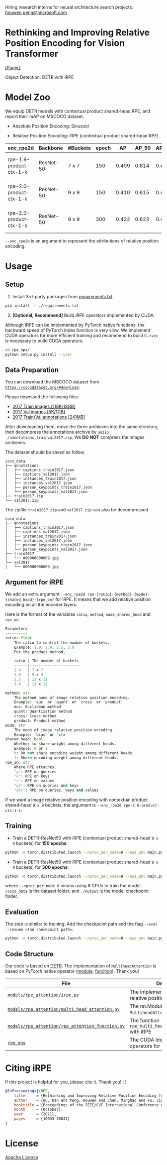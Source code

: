 Hiring research interns for neural architecture search projects: houwen.peng@microsoft.com

# Rethinking and Improving Relative Position Encoding for Vision Transformer

[[Paper]](https://openaccess.thecvf.com/content/ICCV2021/html/Wu_Rethinking_and_Improving_Relative_Position_Encoding_for_Vision_Transformer_ICCV_2021_paper.html)

Object Detection: DETR with iRPE

# Model Zoo

We equip DETR models with contextual product shared-head RPE, and report their mAP on MSCOCO dataset.

- Absolute Position Encoding: Sinusoid

- Relative Position Encoding: iRPE (contextual product shared-head RPE)

enc\_rpe2d              | Backbone  | #Buckets | epoch | AP    | AP\_50 | AP\_75 | AP\_S | AP\_M | AP\_L | Link | Log
----------------------- | --------- | -------- | ----- | ----- | ------ | ------ | ----- | ----- | ----- | ---- | ---
rpe-1.9-product-ctx-1-k | ResNet-50 |  7 x 7   | 150   | 0.409 | 0.614  | 0.429  | 0.195 | 0.443 | 0.605 | [link](https://github.com/wkcn/iRPE-model-zoo/releases/download/1.0/rpe-1.9-product-ctx-1-k.pth)| [log](https://github.com/wkcn/iRPE-model-zoo/releases/download/1.0/log_rpe-1.9-product-ctx-1-k.txt), [detail (188 MB)](https://github.com/wkcn/iRPE-model-zoo/releases/download/1.0/detail_rpe-1.9-product-ctx-1-k.log)
rpe-2.0-product-ctx-1-k | ResNet-50 |  9 x 9   | 150   | 0.410 | 0.615  | 0.434  | 0.192 | 0.445 | 0.608 | [link](https://github.com/wkcn/iRPE-model-zoo/releases/download/1.0/rpe-2.0-product-ctx-1-k.pth)| [log](https://github.com/wkcn/iRPE-model-zoo/releases/download/1.0/log_rpe-2.0-product-ctx-1-k.txt), [detail (188 MB)](https://github.com/wkcn/iRPE-model-zoo/releases/download/1.0/detail_rpe-2.0-product-ctx-1-k.log)
rpe-2.0-product-ctx-1-k | ResNet-50 |  9 x 9   | 300   | 0.422 | 0.623  | 0.446  | 0.205 | 0.457 | 0.613 | [link](https://github.com/wkcn/iRPE-model-zoo/releases/download/1.0/rpe-2.0-product-ctx-1-k_300epochs.pth)| [log](https://github.com/wkcn/iRPE-model-zoo/releases/download/1.0/log_rpe-2.0-product-ctx-1-k_300epochs.txt), [detail (375 MB)](https://github.com/wkcn/iRPE-model-zoo/releases/download/1.0/detail_rpe-2.0-product-ctx-1-k_300epochs.log)

`--enc_rpe2d` is an argument to represent the attributions of relative position encoding.


# Usage

## Setup
1. Install 3rd-party packages from [requirements.txt](./requirements.txt).

```bash
pip install -r ./requirements.txt
```

2. **[Optional, Recommend]** Build iRPE operators implemented by CUDA.

Although iRPE can be implemented by PyTorch native functions, the backward speed of PyTorch index function is very slow. We implement CUDA operators for more efficient training and recommend to build it.
`nvcc` is necessary to build CUDA operators.
```bash
cd rpe_ops/
python setup.py install --user
```

## Data Preparation

You can download the MSCOCO dataset from [`https://cocodataset.org/#download`](https://cocodataset.org/#download).

Please downlaod the following files:
- [2017 Train images [118K/18GB]](http://images.cocodataset.org/zips/train2017.zip)
- [2017 Val images [5K/1GB]](http://images.cocodataset.org/zips/val2017.zip)
- [2017 Train/Val annotations [241MB]](http://images.cocodataset.org/annotations/annotations_trainval2017.zip)

After downloading them, move the three archieves into the same directory, then decompress the annotations archive by `unzip ./annotations_trainval2017.zip`. We **DO NOT** compress the images archieves.

The dataset should be saved as follow,
```
coco_data
├── annotations
│   ├── captions_train2017.json
│   ├── captions_val2017.json
│   ├── instances_train2017.json
│   ├── instances_val2017.json
│   ├── person_keypoints_train2017.json
│   └── person_keypoints_val2017.json
├── train2017.zip
└── val2017.zip
```

The zipfile `train2017.zip` and `val2017.zip` can also be decompressed.

```
coco_data
├── annotations
│   ├── captions_train2017.json
│   ├── captions_val2017.json
│   ├── instances_train2017.json
│   ├── instances_val2017.json
│   ├── person_keypoints_train2017.json
│   └── person_keypoints_val2017.json
├── train2017
│   └── 000000000009.jpg
└── val2017
│   └── 000000000009.jpg
```

## Argument for iRPE
We add an extra argument `--enc_rpe2d rpe-{ratio}-{method}-{mode}-{shared_head}-{rpe_on}` for iRPE. It means that we add relative position encoding on all the encoder layers.

Here is the format of the variables `ratio`, `method`, `mode`, `shared_head` and `rpe_on`.

```python
Parameters
----------
ratio: float
    The ratio to control the number of buckets.
    Example: 1.9, 2.0, 2.5, 3.0
    For the product method,

    ratio | The number of buckets
    ------|-----------------------
    1.9   | 7 x 7
    2.0   | 9 x 9
    2.5   | 11 x 11
    3.0   | 13 x 13

method: str
    The method name of image relative position encoding.
    Example: `euc` or `quant` or `cross` or `product`
    euc: Euclidean method
    quant: Quantization method
    cross: Cross method
    product: Product method
mode: str
    The mode of image relative position encoding.
    Example: `bias` or `ctx`
shared_head: bool
    Whether to share weight among different heads.
    Example: 0 or 1
    0: Do not share encoding weight among different heads.
    1: Share encoding weight among different heads.
rpe_on: str
    Where RPE attaches.
    "q": RPE on queries
    "k": RPE on keys
    "v": RPE on values
    "qk": RPE on queries and keys
    "qkv": RPE on queries, keys and values
```

If we want a image relative position encoding with contextual product shared-head `9 x 9` buckets, the argument is `--enc_rpe2d rpe-2.0-product-ctx-1-k`.

## Training
- Train a DETR-ResNet50 with iRPE (contextual product shared-head `9 x 9` buckets) for **150 epochs**:
```bash
python -m torch.distributed.launch --nproc_per_node=8 --use_env main.py --lr_drop 100 --epochs 150 --coco_path ./coco_data --enc_rpe2d rpe-2.0-product-ctx-1-k --output_dir ./output'
```

- Train a DETR-ResNet50 with iRPE (contextual product shared-head `9 x 9` buckets) for **300 epochs**:
```bash
python -m torch.distributed.launch --nproc_per_node=8 --use_env main.py --lr_drop 200 --epochs 300 --coco_path ./coco_data --enc_rpe2d rpe-2.0-product-ctx-1-k --output_dir ./output'
```

where `--nproc_per_node 8` means using 8 GPUs to train the model. `/coco_data` is the dataset folder, and `./output` is the model checkpoint folder.

## Evaluation
The step is similar to training. Add the checkpoint path and the flag `--eval --resume <the checkpoint path>`.
```bash
python -m torch.distributed.launch --nproc_per_node=8 --use_env main.py --lr_drop 100 --epochs 150 --coco_path ./coco_data --enc_rpe2d rpe-2.0-product-ctx-1-k --output_dir ./output --eval --resume rpe-2.0-product-ctx-1-k.pth'
```

## Code Structure

Our code is based on [DETR](https://github.com/facebookresearch/detr). The implementation of `MultiheadAttention` is based on PyTorch native operator ([module](https://github.com/pytorch/pytorch/blob/master/torch/nn/modules/activation.py), [function](https://github.com/pytorch/pytorch/blob/master/torch/nn/functional.py)). Thank you!

File | Description
-----|------------
[`models/rpe_attention/irpe.py`](./models/rpe_attention/irpe.py) | The implementation of image relative position encoding
[`models/rpe_attention/multi_head_attention.py`](./models/rpe_attention/multi_head_attention.py) | The nn.Module `MultiheadAttention` with iRPE
[`models/rpe_attention/rpe_attention_function.py`](./models/rpe_attention/rpe_attention_function.py) | The function `rpe_multi_head_attention_forward` with iRPE
[`rpe_ops`](./rpe_ops) | The CUDA implementation of iRPE operators for efficient training

# Citing iRPE
If this project is helpful for you, please cite it. Thank you! : )

```bibtex
@InProceedings{iRPE,
    title     = {Rethinking and Improving Relative Position Encoding for Vision Transformer},
    author    = {Wu, Kan and Peng, Houwen and Chen, Minghao and Fu, Jianlong and Chao, Hongyang},
    booktitle = {Proceedings of the IEEE/CVF International Conference on Computer Vision (ICCV)},
    month     = {October},
    year      = {2021},
    pages     = {10033-10041}
}
```

# License
[Apache License](./LICENSE)
